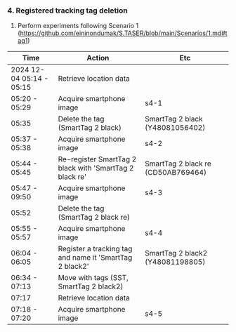 ### 4. Registered tracking tag deletion
1. Perform experiments following Scenario 1 (https://github.com/eininondumak/S.TASER/blob/main/Scenarios/1.md#tag1)

|Time|Action|Etc|
|------|---|---|
|2024 12-04 05:14 - 05:15|Retrieve location data||
|05:20 - 05:29|Acquire smartphone image|s4-1|
|05:35|Delete the tag (SmartTag 2 black)|SmartTag 2 black (Y48081056402)|
|05:37 - 05:38|Acquire smartphone image|s4-2|
|05:44 - 05:45|Re-register SmartTag 2 black with 'SmartTag 2 black re'|SmartTag 2 black re (CD50AB769464)|
|05:47 - 09:50|Acquire smartphone image|s4-3|
|05:52|Delete the tag (SmartTag 2 black re)||
|05:55 - 05:57|Acquire smartphone image|s4-4|
|06:04 - 06:05|Register a tracking tag and name it 'SmartTag 2 black2'|SmartTag 2 black2 (Y48081198805)|
|06:34 - 07:13|Move with tags (SST, SmartTag 2 black2)||
|07:17|Retrieve location data||
|07:18 - 07:20|Acquire smartphone image|s4-5|
